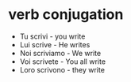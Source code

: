 # verb conjugation

- Tu scrivi - you write
- Lui scrive - He writes
- Noi scriviamo - We write
- Voi scrivete - You all write
- Loro scrivono - they write